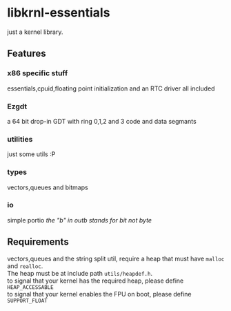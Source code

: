 # libkrnl-essentials
just a kernel library.

## Features
### x86 specific stuff
essentials,cpuid,floating point initialization and an RTC driver all included
### Ezgdt
a 64 bit drop-in GDT with ring 0,1,2 and 3 code and data segmants
### utilities
just some utils :P
### types
vectors,queues and bitmaps
### io
simple portio
*the "b" in outb stands for bit not byte* 
## Requirements
vectors,queues and the string split util, require a heap
that must have `malloc` and `realloc`.</br>
The heap must be at include path `utils/heapdef.h`.<br>
to signal that your kernel has the required heap, please define `HEAP_ACCESSABLE`</br>
to signal that your kernel enables the FPU on boot, please define `SUPPORT_FLOAT`